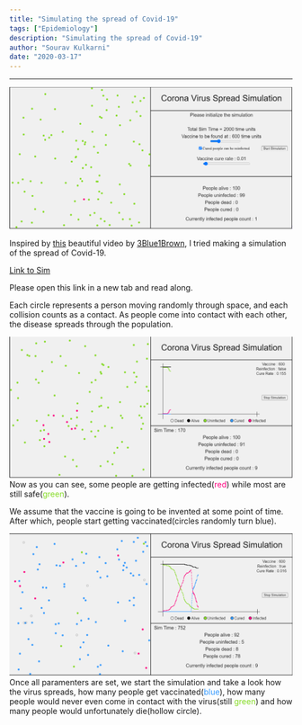 ```yaml
---
title: "Simulating the spread of Covid-19"
tags: ["Epidemiology"]
description: "Simulating the spread of Covid-19"
author: "Sourav Kulkarni"
date: "2020-03-17"
---
```


---
![Sim Initialize](./initial.png)

Inspired by [this](https://youtu.be/gxAaO2rsdIs) beautiful video by [3Blue1Brown](https://www.youtube.com/channel/UCYO_jab_esuFRV4b17AJtAw), I tried making a simulation of the spread of Covid-19.

<a href="https://souruly.github.io/P5-Playground/Corona_Spread_Simulation/index.html" target="_blank">Link to Sim</a>

Please open this link in a new tab and read along.

Each circle represents a person moving randomly through space, and each collision counts as a contact. As people come into contact with each other, the disease spreads through the population.

![Sim Start](./started.png)
Now as you can see, some people are getting infected(<font color="#ff007f">red</font>) while most are still safe(<font color="#85db25">green</font>).

We assume that the vaccine is going to be invented at some point of time. After which, people start getting vaccinated(circles randomly turn blue).

![Sim Start](./middle.png)
Once all paramenters are set, we start the simulation and take a look how the virus spreads, how many people get vaccinated(<font color="#3399ff">blue</font>), how many people would never even come in contact with the virus(still <font color="#85db25">green</font>) and how many people would unfortunately die(hollow circle).
